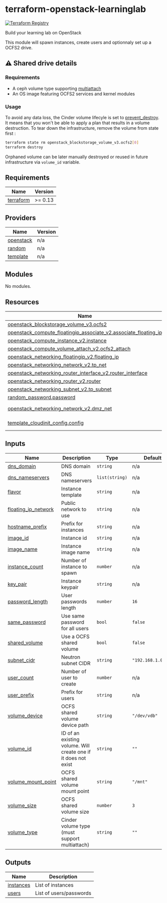 # terraform-openstack-learninglab
[![Terraform Registry](https://img.shields.io/badge/terraform-registry-blue.svg)](https://registry.terraform.io/modules/remche/learninglab/openstack)

Build your learning lab on OpenStack

This module will spawn instances, create users and optionnaly set up a OCFS2 drive.

## :warning: Shared drive details

### Requirements
* A ceph volume type supporting [multiattach](https://docs.openstack.org/cinder/latest/admin/blockstorage-volume-multiattach.html)
* An OS image featuring OCFS2 services and kernel modules

### Usage
To avoid any data loss, the Cinder volume lifecyle is set to [prevent_destroy](https://www.terraform.io/docs/language/meta-arguments/lifecycle.html#prevent_destroy). It means that you won't be able to apply a plan that results in a volume destruction. To tear down the infrastructure, remove the volume from state first :

```bash
terraform state rm openstack_blockstorage_volume_v3.ocfs2[0]
terraform destroy
```

Orphaned volume can be later manually destroyed or reused in future infrastructure via `volume_id` variable.

<!-- BEGIN_TF_DOCS -->
## Requirements

| Name | Version |
|------|---------|
| <a name="requirement_terraform"></a> [terraform](#requirement\_terraform) | >= 0.13 |

## Providers

| Name | Version |
|------|---------|
| <a name="provider_openstack"></a> [openstack](#provider\_openstack) | n/a |
| <a name="provider_random"></a> [random](#provider\_random) | n/a |
| <a name="provider_template"></a> [template](#provider\_template) | n/a |

## Modules

No modules.

## Resources

| Name | Type |
|------|------|
| [openstack_blockstorage_volume_v3.ocfs2](https://registry.terraform.io/providers/terraform-provider-openstack/openstack/latest/docs/resources/blockstorage_volume_v3) | resource |
| [openstack_compute_floatingip_associate_v2.associate_floating_ip](https://registry.terraform.io/providers/terraform-provider-openstack/openstack/latest/docs/resources/compute_floatingip_associate_v2) | resource |
| [openstack_compute_instance_v2.instance](https://registry.terraform.io/providers/terraform-provider-openstack/openstack/latest/docs/resources/compute_instance_v2) | resource |
| [openstack_compute_volume_attach_v2.ocfs2_attach](https://registry.terraform.io/providers/terraform-provider-openstack/openstack/latest/docs/resources/compute_volume_attach_v2) | resource |
| [openstack_networking_floatingip_v2.floating_ip](https://registry.terraform.io/providers/terraform-provider-openstack/openstack/latest/docs/resources/networking_floatingip_v2) | resource |
| [openstack_networking_network_v2.tp_net](https://registry.terraform.io/providers/terraform-provider-openstack/openstack/latest/docs/resources/networking_network_v2) | resource |
| [openstack_networking_router_interface_v2.router_interface](https://registry.terraform.io/providers/terraform-provider-openstack/openstack/latest/docs/resources/networking_router_interface_v2) | resource |
| [openstack_networking_router_v2.router](https://registry.terraform.io/providers/terraform-provider-openstack/openstack/latest/docs/resources/networking_router_v2) | resource |
| [openstack_networking_subnet_v2.tp_subnet](https://registry.terraform.io/providers/terraform-provider-openstack/openstack/latest/docs/resources/networking_subnet_v2) | resource |
| [random_password.password](https://registry.terraform.io/providers/hashicorp/random/latest/docs/resources/password) | resource |
| [openstack_networking_network_v2.dmz_net](https://registry.terraform.io/providers/terraform-provider-openstack/openstack/latest/docs/data-sources/networking_network_v2) | data source |
| [template_cloudinit_config.config](https://registry.terraform.io/providers/hashicorp/template/latest/docs/data-sources/cloudinit_config) | data source |

## Inputs

| Name | Description | Type | Default | Required |
|------|-------------|------|---------|:--------:|
| <a name="input_dns_domain"></a> [dns\_domain](#input\_dns\_domain) | DNS domain | `string` | n/a | yes |
| <a name="input_dns_nameservers"></a> [dns\_nameservers](#input\_dns\_nameservers) | DNS nameservers | `list(string)` | n/a | yes |
| <a name="input_flavor"></a> [flavor](#input\_flavor) | Instance template | `string` | n/a | yes |
| <a name="input_floating_ip_network"></a> [floating\_ip\_network](#input\_floating\_ip\_network) | Public network to use | `string` | n/a | yes |
| <a name="input_hostname_prefix"></a> [hostname\_prefix](#input\_hostname\_prefix) | Prefix for instances | `string` | n/a | yes |
| <a name="input_image_id"></a> [image\_id](#input\_image\_id) | Instance id | `string` | n/a | yes |
| <a name="input_image_name"></a> [image\_name](#input\_image\_name) | Instance image name | `string` | n/a | yes |
| <a name="input_instance_count"></a> [instance\_count](#input\_instance\_count) | Number of instance to spawn | `number` | n/a | yes |
| <a name="input_key_pair"></a> [key\_pair](#input\_key\_pair) | Instance keypair | `string` | n/a | yes |
| <a name="input_password_length"></a> [password\_length](#input\_password\_length) | User passwords length | `number` | `16` | no |
| <a name="input_same_password"></a> [same\_password](#input\_same\_password) | Use same password for all users | `bool` | `false` | no |
| <a name="input_shared_volume"></a> [shared\_volume](#input\_shared\_volume) | Use a OCFS shared volume | `bool` | `false` | no |
| <a name="input_subnet_cidr"></a> [subnet\_cidr](#input\_subnet\_cidr) | Neutron subnet CIDR | `string` | `"192.168.1.0/24"` | no |
| <a name="input_user_count"></a> [user\_count](#input\_user\_count) | Number of user to create | `number` | n/a | yes |
| <a name="input_user_prefix"></a> [user\_prefix](#input\_user\_prefix) | Prefix for users | `string` | n/a | yes |
| <a name="input_volume_device"></a> [volume\_device](#input\_volume\_device) | OCFS shared volume device path | `string` | `"/dev/vdb"` | no |
| <a name="input_volume_id"></a> [volume\_id](#input\_volume\_id) | ID of an existing volume. Will create one if it does not exist | `string` | `""` | no |
| <a name="input_volume_mount_point"></a> [volume\_mount\_point](#input\_volume\_mount\_point) | OCFS shared volume mount point | `string` | `"/mnt"` | no |
| <a name="input_volume_size"></a> [volume\_size](#input\_volume\_size) | OCFS shared volume size | `number` | `3` | no |
| <a name="input_volume_type"></a> [volume\_type](#input\_volume\_type) | Cinder volume type (must support multiattach) | `string` | `""` | no |

## Outputs

| Name | Description |
|------|-------------|
| <a name="output_instances"></a> [instances](#output\_instances) | List of instances |
| <a name="output_users"></a> [users](#output\_users) | List of users/passwords |
<!-- END_TF_DOCS -->
